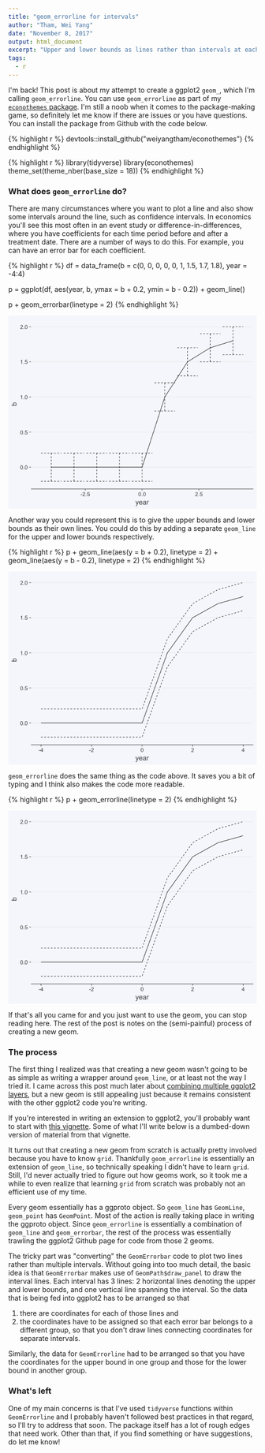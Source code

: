 ```yaml
---
title: "geom_errorline for intervals"
author: "Tham, Wei Yang"
date: "November 8, 2017"
output: html_document
excerpt: "Upper and lower bounds as lines rather than intervals at each point"
tags:
  - r
---
```




I'm back! This post is about my attempt to create a ggplot2 `geom_`, which I'm calling `geom_errorline`. You can use `geom_errorline` as part of my [`econothemes` package](https://github.com/weiyangtham/econothemes). I'm still a noob when it comes to the package-making game, so definitely let me know if there are issues or you have questions. You can install the package from Github with the code below. 


{% highlight r %}
devtools::install_github("weiyangtham/econothemes")
{% endhighlight %}


{% highlight r %}
library(tidyverse)
library(econothemes)
theme_set(theme_nber(base_size = 18))
{% endhighlight %}


### What does `geom_errorline` do?

There are many circumstances where you want to plot a line and also show some intervals around the line, such as confidence intervals. In economics you'll see this most often in an event study or difference-in-differences, where you have coefficients for each time period before and after a treatment date. There are a number of ways to do this. For example, you can have an error bar for each coefficient.


{% highlight r %}
df = data_frame(b = c(0, 0, 0, 0, 0, 1, 1.5, 1.7, 1.8), 
           year = -4:4)

p = ggplot(df, aes(year, b, ymax = b + 0.2, ymin = b - 0.2)) + geom_line() 

p + geom_errorbar(linetype = 2) 
{% endhighlight %}

<img src="/figs/2017-11-08-geom_errorline/unnamed-chunk-3-1.png" title="center" alt="center" style="display: block; margin: auto;" />

Another way you could represent this is to give the upper bounds and lower bounds as their own lines. You could do this by adding a separate `geom_line` for the upper and lower bounds respectively.  


{% highlight r %}
p + 
  geom_line(aes(y = b + 0.2), linetype = 2) +
  geom_line(aes(y = b - 0.2), linetype = 2)
{% endhighlight %}

<img src="/figs/2017-11-08-geom_errorline/unnamed-chunk-4-1.png" title="center" alt="center" style="display: block; margin: auto;" />

`geom_errorline` does the same thing as the code above. It saves you a bit of typing and I think also makes the code more readable. 


{% highlight r %}
p + 
  geom_errorline(linetype = 2) 
{% endhighlight %}

<img src="/figs/2017-11-08-geom_errorline/unnamed-chunk-5-1.png" title="center" alt="center" style="display: block; margin: auto;" />

If that's all you came for and you just want to use the geom, you can stop reading here. The rest of the post is notes on the (semi-painful) process of creating a new geom. 

### The process

The first thing I realized was that creating a new geom wasn't going to be as simple as writing a wrapper around `geom_line`, or at least not the way I tried it. I came across this post much later about [combining multiple ggplot2 layers](https://martinsbioblogg.wordpress.com/2017/04/23/using-r-a-function-that-adds-multiple-ggplot2-layers/), but a new geom is still appealing just because it remains consistent with the other ggplot2 code you're writing.

If you're interested in writing an extension to ggplot2, you'll probably want to start with [this vignette](http://ggplot2.tidyverse.org/articles/extending-ggplot2.html). Some of what I'll write below is a dumbed-down version of material from that vignette.

It turns out that creating a new geom from scratch is actually pretty involved because you have to know `grid`. Thankfully `geom_errorline` is essentially an extension of `geom_line`, so technically speaking I didn't have to learn `grid`. Still, I'd never actually tried to figure out how geoms work, so it took me a while to even realize that learning `grid` from scratch was probably not an efficient use of my time. 

Every geom essentially has a ggproto object. So `geom_line` has `GeomLine`, `geom_point` has `GeomPoint`. Most of the action is really taking place in writing the ggproto object. Since `geom_errorline` is essentially a combination of `geom_line` and `geom_errorbar`, the rest of the process was essentially trawling the ggplot2 Github page for code from those 2 geoms. 

The tricky part was "converting" the `GeomErrorbar` code to plot two lines rather than multiple intervals. Without going into too much detail, the basic idea is that `GeomErrorbar` makes use of `GeomPath$draw_panel` to draw the interval lines. Each interval has 3 lines: 2 horizontal lines denoting the upper and lower bounds, and one vertical line spanning the interval. So the data that is being fed into ggplot2 has to be arranged so that 

1. there are coordinates for each of those lines and
2. the coordinates have to be assigned so that each error bar belongs to a different group, so that you don't draw lines connecting coordinates for separate intervals.

Similarly, the data for `GeomErrorline` had to be arranged so that you have the coordinates for the upper bound in one group and those for the lower bound in another group.

### What's left

One of my main concerns is that I've used `tidyverse` functions within `GeomErrorline` and I probably haven't followed best practices in that regard, so I'll try to address that soon. The package itself has a lot of rough edges that need work. Other than that, if you find something or have suggestions, do let me know!






